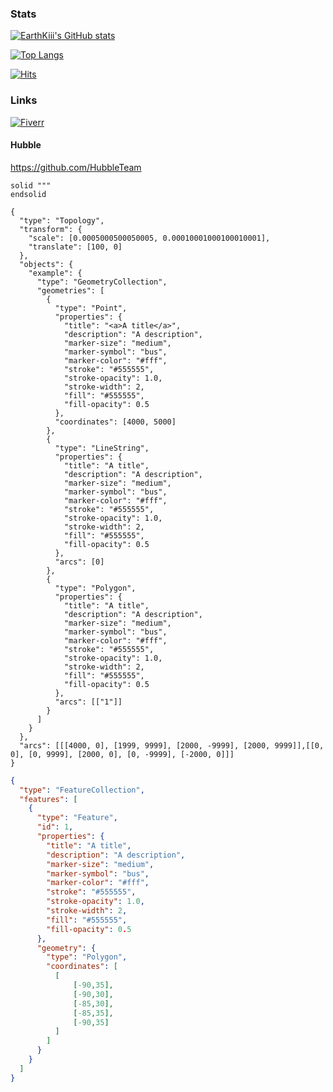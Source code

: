 ### Stats
[![EarthKiii's GitHub stats](https://github-readme-stats.vercel.app/api?username=EarthKiii&show_icons=true&theme=radical)](https://github.com/anuraghazra/github-readme-stats)

[![Top Langs](https://github-readme-stats.vercel.app/api/top-langs/?username=EarthKiii&layout=compact&theme=radical)](https://github.com/anuraghazra/github-readme-stats)

[![Hits](https://hits.seeyoufarm.com/api/count/incr/badge.svg?url=https%3A%2F%2Fgithub.com%2FEarthKiii%2F&count_bg=%234B4B4B&title_bg=%232F7BF3&icon=python.svg&icon_color=%23EDEA55&title=Visitors&edge_flat=false)](https://hits.seeyoufarm.com)

### Links
[![Fiverr](https://upload.wikimedia.org/wikipedia/commons/1/18/Fiverr_Logo_09.2020.svg)](https://www.fiverr.com/silensteam?up_rollout=true)

#### Hubble
https://github.com/HubbleTeam

```stl
solid """
endsolid
```

```topojson
{
  "type": "Topology",
  "transform": {
    "scale": [0.0005000500050005, 0.00010001000100010001],
    "translate": [100, 0]
  },
  "objects": {
    "example": {
      "type": "GeometryCollection",
      "geometries": [
        {
          "type": "Point",
          "properties": {
            "title": "<a>A title</a>",
            "description": "A description",
            "marker-size": "medium",
            "marker-symbol": "bus",
            "marker-color": "#fff",
            "stroke": "#555555",
            "stroke-opacity": 1.0,
            "stroke-width": 2,
            "fill": "#555555",
            "fill-opacity": 0.5
          },
          "coordinates": [4000, 5000]
        },
        {
          "type": "LineString",
          "properties": {
            "title": "A title",
            "description": "A description",
            "marker-size": "medium",
            "marker-symbol": "bus",
            "marker-color": "#fff",
            "stroke": "#555555",
            "stroke-opacity": 1.0,
            "stroke-width": 2,
            "fill": "#555555",
            "fill-opacity": 0.5
          },
          "arcs": [0]
        },
        {
          "type": "Polygon",
          "properties": {
            "title": "A title",
            "description": "A description",
            "marker-size": "medium",
            "marker-symbol": "bus",
            "marker-color": "#fff",
            "stroke": "#555555",
            "stroke-opacity": 1.0,
            "stroke-width": 2,
            "fill": "#555555",
            "fill-opacity": 0.5
          },
          "arcs": [["1"]]
        }
      ]
    }
  },
  "arcs": [[[4000, 0], [1999, 9999], [2000, -9999], [2000, 9999]],[[0, 0], [0, 9999], [2000, 0], [0, -9999], [-2000, 0]]]
}
```

```geojson
{
  "type": "FeatureCollection",
  "features": [
    {
      "type": "Feature",
      "id": 1,
      "properties": {
        "title": "A title",
        "description": "A description",
        "marker-size": "medium",
        "marker-symbol": "bus",
        "marker-color": "#fff",
        "stroke": "#555555",
        "stroke-opacity": 1.0,
        "stroke-width": 2,
        "fill": "#555555",
        "fill-opacity": 0.5
      },
      "geometry": {
        "type": "Polygon",
        "coordinates": [
          [
              [-90,35],
              [-90,30],
              [-85,30],
              [-85,35],
              [-90,35]
          ]
        ]
      }
    }
  ]
}
```